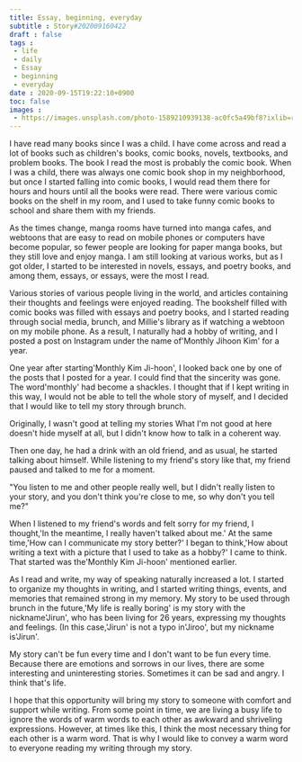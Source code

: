 ```yaml
---
title: Essay, beginning, everyday
subtitle : Story#202009160422
draft : false
tags :
 - life
 - daily
 - Essay
 - beginning
 - everyday
date : 2020-09-15T19:22:10+0900
toc: false
images : 
 - https://images.unsplash.com/photo-1589210939138-ac0fc5a49bf8?ixlib=rb-1.2.1&q=80&fm=jpg&crop=entropy&cs=tinysrgb&w=1080&fit=max&ixid=eyJhcHBfaWQiOjE1NTU0OX0
---
```


I have read many books since I was a child. I have come across and read a lot of books such as children's books, comic books, novels, textbooks, and problem books. The book I read the most is probably the comic book. When I was a child, there was always one comic book shop in my neighborhood, but once I started falling into comic books, I would read them there for hours and hours until all the books were read. There were various comic books on the shelf in my room, and I used to take funny comic books to school and share them with my friends.  

As the times change, manga rooms have turned into manga cafes, and webtoons that are easy to read on mobile phones or computers have become popular, so fewer people are looking for paper manga books, but they still love and enjoy manga. I am still looking at various works, but as I got older, I started to be interested in novels, essays, and poetry books, and among them, essays, or essays, were the most I read.  

Various stories of various people living in the world, and articles containing their thoughts and feelings were enjoyed reading. The bookshelf filled with comic books was filled with essays and poetry books, and I started reading through social media, brunch, and Millie's library as if watching a webtoon on my mobile phone. As a result, I naturally had a hobby of writing, and I posted a post on Instagram under the name of'Monthly Jihoon Kim' for a year.  

One year after starting'Monthly Kim Ji-hoon', I looked back one by one of the posts that I posted for a year. I could find that the sincerity was gone. The word'monthly' had become a shackles. I thought that if I kept writing in this way, I would not be able to tell the whole story of myself, and I decided that I would like to tell my story through brunch.  

Originally, I wasn't good at telling my stories What I'm not good at here doesn't hide myself at all, but I didn't know how to talk in a coherent way.  

Then one day, he had a drink with an old friend, and as usual, he started talking about himself. While listening to my friend's story like that, my friend paused and talked to me for a moment.  

"You listen to me and other people really well, but I didn't really listen to your story, and you don't think you're close to me, so why don't you tell me?"  

When I listened to my friend's words and felt sorry for my friend, I thought,'In the meantime, I really haven't talked about me.' At the same time,'How can I communicate my story better?' I began to think,'How about writing a text with a picture that I used to take as a hobby?' I came to think. That started was the'Monthly Kim Ji-hoon' mentioned earlier.  

As I read and write, my way of speaking naturally increased a lot. I started to organize my thoughts in writing, and I started writing things, events, and memories that remained strong in my memory. My story to be used through brunch in the future,'My life is really boring' is my story with the nickname'Jirun', who has been living for 26 years, expressing my thoughts and feelings. (In this case,'Jirun' is not a typo in'Jiroo', but my nickname is'Jirun'.  

My story can't be fun every time and I don't want to be fun every time. Because there are emotions and sorrows in our lives, there are some interesting and uninteresting stories. Sometimes it can be sad and angry. I think that's life.  

I hope that this opportunity will bring my story to someone with comfort and support while writing. From some point in time, we are living a busy life to ignore the words of warm words to each other as awkward and shriveling expressions. However, at times like this, I think the most necessary thing for each other is a warm word. That is why I would like to convey a warm word to everyone reading my writing through my story.  


